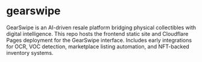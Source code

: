 # gearswipe
GearSwipe is an AI-driven resale platform bridging physical collectibles with digital intelligence. This repo hosts the frontend static site and Cloudflare Pages deployment for the GearSwipe interface. Includes early integrations for OCR, VOC detection, marketplace listing automation, and NFT-backed inventory systems.
